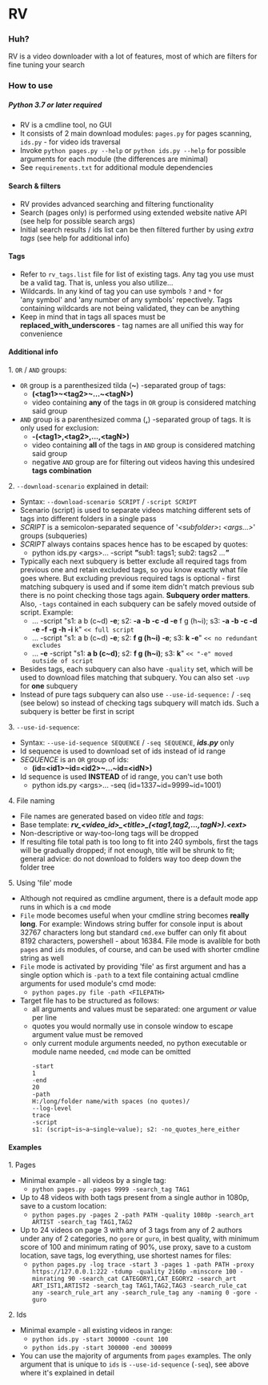 # RV

### Huh?
RV is a video downloader with a lot of features, most of which are filters for fine tuning your search

### How to use
##### Python 3.7 or later required
- RV is a cmdline tool, no GUI
- It consists of 2 main download modules: `pages.py` for pages scanning, `ids.py` - for video ids traversal
- Invoke `python pages.py --help` or `python ids.py --help` for possible arguments for each module (the differences are minimal)
- See `requirements.txt` for additional module dependencies

#### Search & filters
- RV provides advanced searching and filtering functionality
- Search (pages only) is performed using extended website native API (see help for possible search args)
- Initial search results / ids list can be then filtered further by using *extra tags* (see help for additional info)

#### Tags
- Refer to `rv_tags.list` file for list of existing tags. Any tag you use must be a valid tag. That is, unless you also utilize...
- Wildcards. In any kind of tag you can use symbols `?` and `*` for 'any symbol' and 'any number of any symbols' repectively. Tags containing wildcards are not being validated, they can be anything
- Keep in mind that in tags all spaces must be **replaced_with_underscores** - tag names are all unified this way for convenience

#### Additional info
1. `OR` / `AND` groups:
  - `OR` group is a parenthesized tilda (**\~**) -separated group of tags:
    - **(\<tag1>\~\<tag2>\~...\~\<tagN>)**
    - video containing **any** of the tags in `OR` group is considered matching said group
  - `AND` group is a parenthesized comma (**,**) -separated group of tags. It is only used for exclusion:
    - **-(\<tag1>,\<tag2>,...,\<tagN>)**
    - video containing **all** of the tags in `AND` group is considered matching said group
    - negative `AND` group are for filtering out videos having this undesired **tags combination**

2. `--download-scenario` explained in detail:
   - Syntax: `--download-scenario SCRIPT` / `-script SCRIPT`
   - Scenario (script) is used to separate videos matching different sets of tags into different folders in a single pass
   - *SCRIPT* is a semicolon-separated sequence of '*\<subfolder>*<NOTHING>**:** *\<args...>*' groups (subqueries)
   - *SCRIPT* always contains spaces hence has to be escaped by quotes:
     - python ids.py \<args>... -script ***"***<NOTHING>sub1: tags1; sub2: tags2 ...***"***
   - Typically each next subquery is better exclude all required tags from previous one and retain excluded tags, so you know exactly what file goes where. But excluding previous required tags is optional - first matching subquery is used and if some item didn't match previous sub there is no point checking those tags again. **Subquery order matters**. Also, `-tags` contained in each subquery can be safely moved outside of script. Example:
     - ... -script "s1: a b (c\~d) **-e**; s2: **-a -b -c -d -e** f g (h\~i); s3: **-a -b -c -d -e -f -g -h -i** k" `<< full script`
     - ... -script "s1: a b (c\~d) **-e**; s2: **f g (h\~i) -e**; s3: **k -e**" `<< no redundant excludes`
     - ... **-e** -script "s1: **a b (c\~d)**; s2: **f g (h\~i)**; s3: **k**" `<< "-e" moved outside of script`
   - Besides tags, each subquery can also have `-quality` set, which will be used to download files matching that subquery. You can also set `-uvp` for **one** subquery
   - Instead of pure tags subquery can also use `--use-id-sequence:` / `-seq` (see below) so instead of checking tags subquery will match ids. Such a subquery is better be first in script

3. `--use-id-sequence`:
  - Syntax: `--use-id-sequence SEQUENCE` / `-seq SEQUENCE`, ***ids.py*** only
  - Id sequence is used to download set of ids instead of id range
  - *SEQUENCE* is an `OR` group of ids:
    - **(id=\<id1>\~id=\<id2>\~...\~id=\<idN>)**
  - Id sequence is used **INSTEAD** of id range, you can't use both
    - python ids.py \<args>... -seq (id=1337\~id=9999\~id=1001)

4. File naming
  - File names are generated based on video *title* and *tags*:
  - Base template: ***rv\_\<video_id>\_\<title>\_(\<tag1,tag2,...,tagN>).\<ext>***
  - Non-descriptive or way-too-long tags will be dropped
  - If resulting file total path is too long to fit into 240 symbols, first the tags will be gradually dropped; if not enough, title will be shrunk to fit; general advice: do not download to folders way too deep down the folder tree

  5. Using 'file' mode
  - Although not required as cmdline argument, there is a default mode app runs in which is a `cmd` mode
  - `File` mode becomes useful when your cmdline string becomes **really long**. For example: Windows string buffer for console input is about 32767 characters long but standard `cmd.exe` buffer can only fit about 8192 characters, powershell - about 16384. File mode is avalible for both `pages` and `ids` modules, of course, and can be used with shorter cmdline string as well
  - `File` mode is activated by providing 'file' as first argument and has a single option which is `-path` to a text file containing actual cmdline arguments for used module's cmd mode:
    - `python pages.py file -path <FILEPATH>`
  - Target file has to be structured as follows:
    - all arguments and values must be separated: one argument *or* value per line
    - quotes you would normally use in console window to escape argument value must be removed
    - only current module arguments needed, no python executable or module name needed, `cmd` mode can be omitted
      ```
      -start
      1
      -end
      20
      -path
      H:/long/folder name/with spaces (no quotes)/
      --log-level
      trace
      -script
      s1: (script~is~a~single~value); s2: -no_quotes_here_either
      ```

#### Examples
1. Pages
  - Minimal example - all videos by a single tag:
    - `python pages.py -pages 9999 -search_tag TAG1`
  - Up to 48 videos with both tags present from a single author in 1080p, save to a custom location:
    - `python pages.py -pages 2 -path PATH -quality 1080p -search_art ARTIST -search_tag TAG1,TAG2`
  - Up to 24 videos on page 3 with any of 3 tags from any of 2 authors under any of 2 categories, no `gore` or `guro`, in best quality, with minimum score of 100 and minimum rating of 90%, use proxy, save to a custom location, save tags, log everything, use shortest names for files:
    - `python pages.py -log trace -start 3 -pages 1 -path PATH -proxy https://127.0.0.1:222 -tdump -quality 2160p -minscore 100 -minrating 90 -search_cat CATEGORY1,CAT_EGORY2 -search_art ART_IST1,ARTIST2 -search_tag TAG1,TAG2,TAG3 -search_rule_cat any -search_rule_art any -search_rule_tag any -naming 0 -gore -guro`

2. Ids
  - Minimal example - all existing videos in range:
    - `python ids.py -start 300000 -count 100`
    - `python ids.py -start 300000 -end 300099`
  - You can use the majority of arguments from `pages` examples. The only argument that is unique to `ids` is `--use-id-sequence` (`-seq`), see above where it's explained in detail

